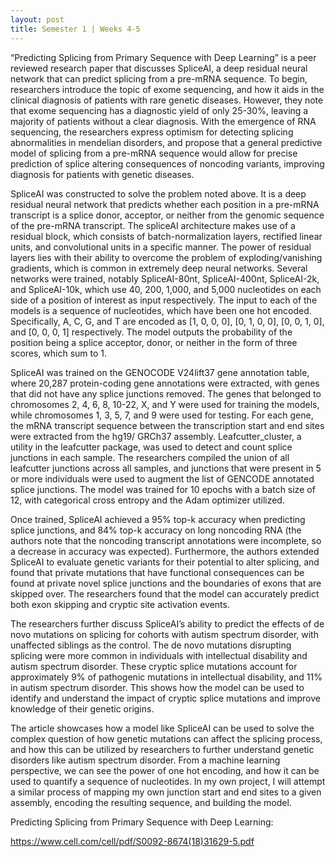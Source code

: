 ```yaml
---
layout: post
title: Semester 1 | Weeks 4-5
---
```


“Predicting Splicing from Primary Sequence with Deep Learning” is a peer reviewed research paper that discusses SpliceAI, a deep residual neural network that can predict splicing from a pre-mRNA sequence. To begin, researchers introduce the topic of exome sequencing, and how it aids in the clinical diagnosis of patients with rare genetic diseases. However, they note that exome sequencing has a diagnostic yield of only 25-30%, leaving a majority of patients without a clear diagnosis. With the emergence of RNA sequencing, the researchers express optimism for detecting splicing abnormalities in mendelian disorders, and propose that a general predictive model of splicing from a pre-mRNA sequence would allow for precise prediction of splice altering consequences of noncoding variants, improving diagnosis for patients with genetic diseases.  

SpliceAI was constructed to solve the problem noted above. It is a deep residual neural network that predicts whether each position in a pre-mRNA transcript is a splice donor, acceptor, or neither from the genomic sequence of the pre-mRNA transcript. The spliceAI architecture makes use of a residual block, which consists of batch-normalization layers, rectified linear units, and convolutional units in a specific manner. The power of residual layers lies with their ability to overcome the problem of exploding/vanishing gradients, which is common in extremely deep neural networks. Several networks were trained, notably SpliceAI-80nt, SpliceAI-400nt, SpliceAI-2k, and SpliceAI-10k, which use 40, 200, 1,000, and 5,000 nucleotides on each side of a position of interest as input respectively. The input to each of the models is a sequence of nucleotides, which have been one hot encoded. Specifically, A, C, G, and T are encoded as [1, 0, 0, 0], [0, 1, 0, 0], [0, 0, 1, 0], and [0, 0, 0, 1] respectively. The model outputs the probability of the position being a splice acceptor, donor, or neither in the form of three scores, which sum to 1. 

SpliceAI was trained on the GENOCODE V24lift37 gene annotation table, where 20,287 protein-coding gene annotations were extracted, with genes that did not have any splice junctions removed. The genes that belonged to chromosomes 2, 4, 6, 8, 10-22, X, and Y were used for training the models, while chromosomes 1, 3, 5, 7, and 9 were used for testing. For each gene, the mRNA transcript sequence between the transcription start and end sites were extracted from the hg19/ GRCh37 assembly. Leafcutter_cluster, a utility in the leafcutter package, was used to detect and count splice junctions in each sample. The researchers compiled the union of all leafcutter junctions across all samples, and junctions that were present in 5 or more individuals were used to augment the list of GENCODE annotated splice junctions. The model was trained for 10 epochs with a batch size of 12, with categorical cross entropy and the Adam optimizer utilized. 

Once trained, SpliceAI achieved a 95% top-k accuracy when predicting splice junctions, and 84% top-k accuracy on long noncoding RNA (the authors note that the noncoding transcript annotations were incomplete, so a decrease in accuracy was expected). Furthermore, the authors extended SpliceAI to evaluate genetic variants for their potential to alter splicing, and found that private mutations that have functional consequences can be found at private novel splice junctions and the boundaries of exons that are skipped over. The researchers found that the model can accurately predict both exon skipping and cryptic site activation events. 

The researchers further discuss SpliceAI’s ability to predict the effects of de novo mutations on splicing for cohorts with autism spectrum disorder, with unaffected siblings as the control. The de novo mutations disrupting splicing were more common in individuals with intellectual disability and autism spectrum disorder. These cryptic splice mutations account for approximately 9% of pathogenic mutations in intellectual disability, and 11% in autism spectrum disorder. This shows how the model can be used to identify and understand the impact of cryptic splice mutations and improve knowledge of their genetic origins.  

The article showcases how a model like SpliceAI can be used to solve the complex question of how genetic mutations can affect the splicing process, and how this can be utilized by researchers to further understand genetic disorders like autism spectrum disorder. From a machine learning perspective, we can see the power of one hot encoding, and how it can be used to quantify a sequence of nucleotides. In my own project, I will attempt a similar process of mapping my own junction start and end sites to a given assembly, encoding the resulting sequence, and building the model. 

Predicting Splicing from Primary Sequence with Deep Learning: 

https://www.cell.com/cell/pdf/S0092-8674(18)31629-5.pdf
